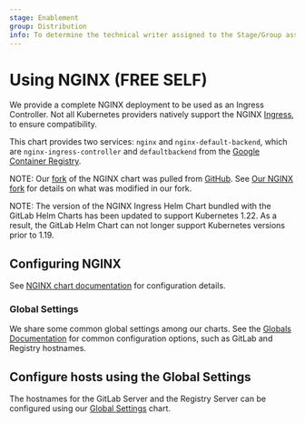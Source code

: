 ```yaml
---
stage: Enablement
group: Distribution
info: To determine the technical writer assigned to the Stage/Group associated with this page, see https://about.gitlab.com/handbook/engineering/ux/technical-writing/#assignments
---
```


# Using NGINX **(FREE SELF)**

We provide a complete NGINX deployment to be used as an Ingress Controller. Not all
Kubernetes providers natively support the NGINX [Ingress](https://kubernetes.io/docs/concepts/services-networking/ingress/#tls),
to ensure compatibility.

This chart provides two services: `nginx` and `nginx-default-backend`, which are `nginx-ingress-controller`
and `defaultbackend` from the [Google Container Registry](https://gcr.io/google_containers).

NOTE:
Our [fork](https://gitlab.com/gitlab-org/charts/gitlab/tree/master/charts/nginx-ingress) of the NGINX chart was pulled from
[GitHub](https://github.com/kubernetes/ingress-nginx). See [Our NGINX fork](fork.md) for details on what was modified in our fork.

NOTE:
The version of the NGINX Ingress Helm Chart bundled with the GitLab Helm Charts
has been updated to support Kubernetes 1.22. As a result, the GitLab Helm
Chart can not longer support Kubernetes versions prior to 1.19.

## Configuring NGINX

See [NGINX chart documentation](https://gitlab.com/gitlab-org/charts/gitlab/blob/master/charts/nginx-ingress/README.md#configuration)
for configuration details.

### Global Settings

We share some common global settings among our charts. See the [Globals Documentation](../globals.md)
for common configuration options, such as GitLab and Registry hostnames.

## Configure hosts using the Global Settings

The hostnames for the GitLab Server and the Registry Server can be configured using
our [Global Settings](../globals.md) chart.
